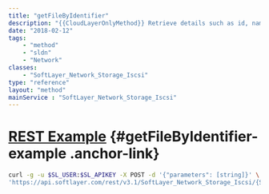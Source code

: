 ```yaml
---
title: "getFileByIdentifier"
description: "{{CloudLayerOnlyMethod}} Retrieve details such as id, name, size, create date of a file within a Storage account. This does not download file content. "
date: "2018-02-12"
tags:
    - "method"
    - "sldn"
    - "Network"
classes:
    - "SoftLayer_Network_Storage_Iscsi"
type: "reference"
layout: "method"
mainService : "SoftLayer_Network_Storage_Iscsi"
---
```


# [REST Example](#getFileByIdentifier-example) <a href="/article/rest/"><i class="fas fa-question"></i></a> {#getFileByIdentifier-example .anchor-link} 
```bash
curl -g -u $SL_USER:$SL_APIKEY -X POST -d '{"parameters": [string]}' \
'https://api.softlayer.com/rest/v3.1/SoftLayer_Network_Storage_Iscsi/{SoftLayer_Network_Storage_IscsiID}/getFileByIdentifier'
```
